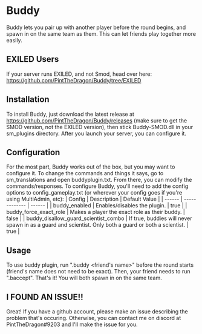 # Buddy
Buddy lets you pair up with another player before the round begins, and spawn in on the same team as them. This can let friends play together more easily.

## EXILED Users
If your server runs EXILED, and not Smod, head over here: https://github.com/PintTheDragon/Buddy/tree/EXILED

## Installation
To install Buddy, just download the latest release at https://github.com/PintTheDragon/Buddy/releases (make sure to get the SMOD version, not the EXILED version), then stick Buddy-SMOD.dll in your sm_plugins directory. After you launch your server, you can configure it.

## Configuration
For the most part, Buddy works out of the box, but you may want to configure it. To change the commands and things it says, go to sm_translations and open buddyplugin.txt. From there, you can modify the commands/responses.
To configure Buddy, you'll need to add the config options to config_gameplay.txt (or wherever your config goes if you're using MultiAdmin, etc):
| Config | Description | Default Value |
| ------ | ------------- | ------ |
| buddy_enabled | Enables/disables the plugin. | true |
| buddy_force_exact_role | Makes a player the exact role as their buddy. | false |
| buddy_disallow_guard_scientist_combo | If true, buddies will never spawn in as a guard and scientist. Only both a guard or both a scientist. | true |

## Usage
To use buddy plugin, run ".buddy <friend's name>" before the round starts (friend's name does not need to be exact). Then, your friend needs to run ".baccept". That's it! You will both spawn in on the same team.

## I FOUND AN ISSUE!!
Great! If you have a github account, please make an issue describing the problem that's occuring. Otherwise, you can contact me on discord at PintTheDragon#9203 and I'll make the issue for you.
